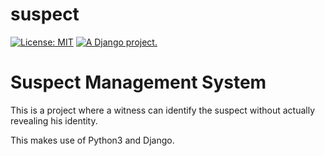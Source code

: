 # suspect
 [![License: MIT](https://img.shields.io/badge/License-MIT-yellow.svg)](https://opensource.org/licenses/MIT)
 <a href="http://www.djangoproject.com/"><img src="https://www.djangoproject.com/m/img/badges/djangoproject120x25.gif" border="0" alt="A Django project." title="A Django project." /></a>
 
<h1>Suspect Management System</h1>
<p>This is a project where a witness can identify the suspect without actually revealing his identity.</p>
<p>This makes use of Python3 and Django.</p>
